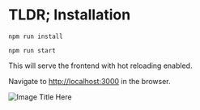 # TLDR; Installation

<code>npm run install</code>

<code>npm run start</code>

This will serve the frontend with hot reloading enabled.

Navigate to [http://localhost:3000](http://localhost:3000) in the browser.

![Image Title Here](/assets/images/blockpaper.jpeg "Image Title in Quotes")
